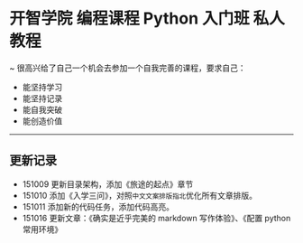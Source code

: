 # 开智学院 编程课程 Python 入门班 私人教程
~ 很高兴给了自己一个机会去参加一个自我完善的课程，要求自己：

- 能坚持学习
- 能坚持记录
- 能自我突破
- 能创造价值

---
## 更新记录  

- 151009 更新目录架构，添加《旅途的起点》章节  
- 151010 添加《入学三问》，对照`中文文案排版指北`优化所有文章排版。
- 151011 添加新的代码任务，添加代码高亮。
- 151016 更新文章：《确实是近乎完美的 markdown 写作体验》、《配置 python 常用环境》
